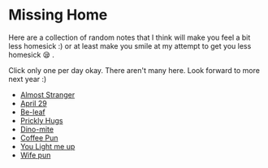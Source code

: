 # Missing Home  

Here are a collection of random notes that I think will make you feel a bit less homesick :) or at least make you smile at my attempt to get you less homesick :sleepy: . 

Click only one per day okay. There aren't many here. Look forward to more next year :)
- [Almost Stranger]()
- [April 29]()
- [Be-leaf]()
- [Prickly Hugs]()
- [Dino-mite]()
- [Coffee Pun]()
- [You Light me up]()
- [Wife pun]()
